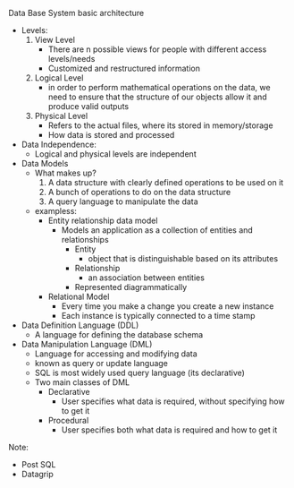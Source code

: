 Data Base System basic architecture
- Levels:
	1. View Level
		- There are n possible views for people with different access levels/needs
		- Customized and restructured information
	2. Logical Level
		- in order to perform mathematical operations on the data, we need to ensure that the structure of our objects allow it and produce valid outputs
	3. Physical Level
		- Refers to the actual files, where its stored in memory/storage
		- How data is stored and processed
- Data Independence:
	- Logical and physical levels are independent
- Data Models
	- What makes up?
		1.  A data structure with clearly defined operations to be used on it
		2.  A bunch of operations to do on the data structure
		3.  A query language to manipulate the data
	- exampless:
	  - Entity relationship data model
		  - Models an application as a collection of entities and relationships
			- Entity
				- object that is distinguishable based on its attributes
			- Relationship
				- an association between entities
			- Represented diagrammatically
	  - Relational Model
		  - Every time you make a change you create a new instance
		  - Each instance is typically connected to a time stamp
- Data Definition Language (DDL)
	- A language for defining the database schema
- Data Manipulation Language (DML)
	- Language for accessing and modifying data
	- known as query or update language
	- SQL is most widely used query language (its declarative)
	- Two main classes of DML
		- Declarative
			- User specifies what data is required, without specifying how to get it
		- Procedural 
			- User specifies both what data is required and how to get it

Note:
- Post SQL
- Datagrip
